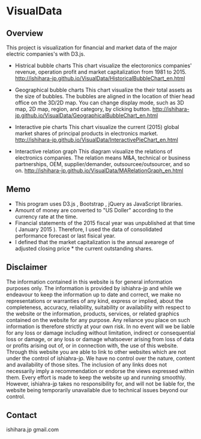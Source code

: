 # VisualData

## Overview
This project is visualization for financial and market data of the major electric companies's with D3.js.

 * Histrical bubble charts
    This chart visualize the electoronics companies' revenue, operation profit and market capitalization from 1981 to 2015.
    http://ishihara-jp.github.io/VisualData/HistoricalBubbleChart_en.html

 * Geographical bubble charts
    This chart visualize the their total assets as the size of bubbles. The bubbles are aligned in the location of thier head office on the 3D/2D map. You can change display mode, such as 3D map, 2D map, region, and category, by clicking button.
    http://ishihara-jp.github.io/VisualData/GeographicalBubbleChart_en.html

 * Interactive pie charts
    This chart visualize the current (2015) global market shares of principal products in electronics market.
    http://ishihara-jp.github.io/VisualData/InteractivePieChart_en.html

 * Interactive relation graph
    This diagram visualize the relations of electronics companies. The relation means M&A, technical or business partnerships, OEM, supplier/demander, outsourcee/outsourcer, and so on.
    http://ishihara-jp.github.io/VisualData/MARelationGraph_en.html

## Memo
* This program uses  D3.js  ,  Bootstrap  ,  jQuery  as JavaScript libraries.
* Amount of money are converted to "US Doller" according to the currency rate at the time.
* Financial statements of the 2015 fiscal year was unpublished at that time ( January 2015 ). Therefore, I used the data of consolidated performance forecast or last fisical year. 
* I defined that the market capitalization is the annual avearege of adjusted closing price * the current outstanding shares.

## Disclaimer  
The information contained in this website is for general information purposes only. The information is provided by ishiahra-jp and while we endeavour to keep the information up to date and correct, we make no representations or warranties of any kind, express or implied, about the completeness, accuracy, reliability, suitability or availability with respect to the website or the information, products, services, or related graphics contained on the website for any purpose. Any reliance you place on such information is therefore strictly at your own risk. In no event will we be liable for any loss or damage including without limitation, indirect or consequential loss or damage, or any loss or damage whatsoever arising from loss of data or profits arising out of, or in connection with, the use of this website. Through this website you are able to link to other websites which are not under the control of ishiahra-jp. We have no control over the nature, content and availability of those sites. The inclusion of any links does not necessarily imply a recommendation or endorse the views expressed within them. Every effort is made to keep the website up and running smoothly. However, ishiahra-jp takes no responsibility for, and will not be liable for, the website being temporarily unavailable due to technical issues beyond our control. 

## Contact
ishihara.jp gmail.com
